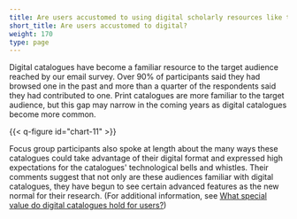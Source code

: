 ```yaml
---
title: Are users accustomed to using digital scholarly resources like these catalogues?
short_title: Are users accustomed to digital?
weight: 170
type: page
---
```


Digital catalogues have become a familiar resource to the target audience reached by our email survey. Over 90% of participants said they had browsed one in the past and more than a quarter of the respondents said they had contributed to one. Print catalogues are more familiar to the target audience, but this gap may narrow in the coming years as digital catalogues become more common.

{{< q-figure id="chart-11" >}}

Focus group participants also spoke at length about the many ways these catalogues could take advantage of their digital format and expressed high expectations for the catalogues' technological bells and whistles. Their comments suggest that not only are these audiences familiar with digital catalogues, they have begun to see certain advanced features as the new normal for their research. (For additional information, see [What special value do digital catalogues hold for users?](/scholarly-content/value/))